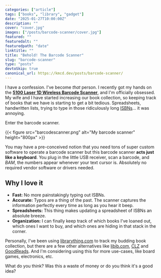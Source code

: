 ```yaml
---
categories: ["article"]
tags: ["books", "library", "gadget"]
date: "2025-01-27T10:00:00Z"
description: ""
cover: "cover.jpg"
images: ["/posts/barcode-scanner/cover.jpg"]
featured: ""
featuredalt: ""
featuredpath: "date"
linktitle: ""
title: "Behold! The Barcode Scanner"
slug: "barcode-scanner"
type: "posts"
devtoSkip: true
canonical_url: https://kmcd.dev/posts/barcode-scanner/
---
```


I have a confession. I've become *that* person. I recently got my hands on the **[5100 Laser 1D Wireless Barcode Scanner](https://tera-digital.com/products/5100-laser-1d-wireless-barcode-scanner-wholesale)**, and I'm officially obsessed. My wife and I have started increasing our book collection, so keeping track of books that we have is starting to get a bit tedious. Spreadsheets, handwritten lists, trying to type in those ridiculously long [ISBNs](https://en.wikipedia.org/wiki/ISBN)... it was annoying.

Enter the barcode scanner.

{{< figure src="barcodescanner.png" alt="My barcode scanner" height="800px" >}}

You may have a pre-conceived notion that you need tons of super custom software to operate a barcode scanner but this barcode scanner **acts just like a keyboard**. You plug in the little USB receiver, scan a barcode, and *BAM*, the numbers appear whenever your text cursor is. Absolutely no required vendor software or drivers needed.

## Why I love it

* **Fast:** No more painstakingly typing out ISBNs.
* **Accurate:** Typos are a thing of the past. The scanner captures the information perfectly every time as long as you hear it beep.
* **Spreadsheets:** This thing makes updating a spreadsheet of ISBNs an absolute breeze.
* **Organization:** I can finally keep track of which books I've loaned out, which ones I want to buy, and which ones are hiding in that stack in the corner.

Personally, I've been using [librarything.com](https://librarything.com) to track my budding book collection, but there are a few other alternatives like [libib.com](https://www.libib.com/), [CLZ](https://clz.com/) and [GoodReads](https://www.goodreads.com/). And I'm considering using this for more use-cases, like board games, electronics, etc.

What do you think? Was this a waste of money or do you think it's a good idea?